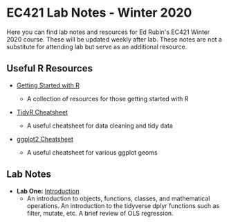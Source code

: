 # EC421 Lab Notes - Winter 2020

Here you can find lab notes and resources for Ed Rubin's EC421 Winter 2020 course. These will be updated weekly after lab. These notes are not a substitute for attending lab but serve as an additional resource. 

## Useful R Resources
* [Getting Started with R](https://support.rstudio.com/hc/en-us/articles/201141096-Getting-Started-with-RP)
  * A collection of resources for those getting started with R
  
* [TidyR Cheatsheet](https://github.com/rstudio/cheatsheets/blob/master/data-import.pdf)
  * A useful cheatsheet for data cleaning and tidy data
  
* [ggplot2 Cheatsheet](https://rstudio.com/wp-content/uploads/2015/03/ggplot2-cheatsheet.pdf)
  * A useful cheatsheet for various ggplot geoms
  
## Lab Notes
* __Lab One:__ [Introduction](http://rpubs.com/jputz/W20_lab1)
   * An introduction to objects, functions, classes, and mathematical operations. An introduction to the tidyverse dplyr functions such as filter, mutate, etc. A brief review of OLS regression.
  
